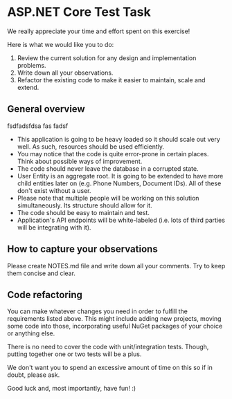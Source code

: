 # ASP.NET Core Test Task

We really appreciate your time and effort spent on this exercise!

Here is what we would like you to do:
1. Review the current solution for any design and implementation problems.
2. Write down all your observations.
3. Refactor the existing code to make it easier to maintain, scale and extend. 

## General overview
fsdfadsfdsa
fas
fadsf
* This application is going to be heavy loaded so it should scale out very well. As such, resources should be used efficiently. 
* You may notice that the code is quite error-prone in certain places. Think about possible ways of improvement.
* The code should never leave the database in a corrupted state.
* User Entity is an aggregate root. It is going to be extended to have more child entities later on (e.g. Phone Numbers, Document IDs). All of these don't exist without a user.
* Please note that multiple people will be working on this solution simultaneously. Its structure should allow for it.
* The code should be easy to maintain and test.
* Application's API endpoints will be white-labeled (i.e. lots of third parties will be integrating with it).

## How to capture your observations

Please create NOTES.md file and write down all your comments. Try to keep them concise and clear.

## Code refactoring

You can make whatever changes you need in order to fulfill the requirements listed above. This might include adding new projects, moving some code into those, incorporating useful NuGet packages of your choice or anything else.

There is no need to cover the code with unit/integration tests. Though, putting together one or two tests will be a plus.

We don't want you to spend an excessive amount of time on this so if in doubt, please ask.

Good luck and, most importantly, have fun! :)
